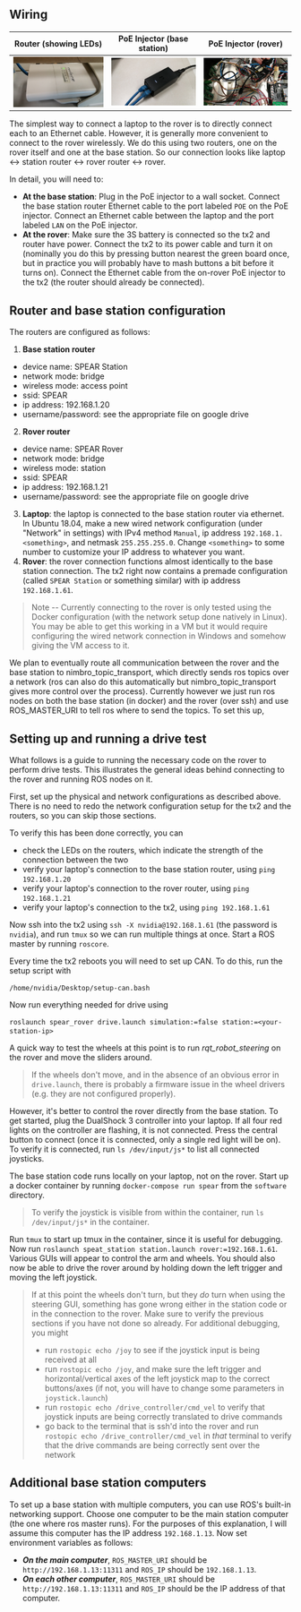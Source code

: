 

## Wiring

| Router (showing LEDs) | PoE Injector (base station) | PoE Injector (rover) |
|:---------------------:|:---------------------------:|:--------------------:|
| ![](../images/router.jpg) | ![](../images/poe_injector_station.jpg) | ![](../images/poe_injector_rover.jpg) |

The simplest way to connect a laptop to the rover is to directly connect each to an Ethernet cable.
However, it is generally more convenient to connect to the rover wirelessly.
We do this using two routers, one on the rover itself and one at the base station.
So our connection looks like laptop <-> station router <-> rover router <-> rover.

In detail, you will need to:
- **At the base station**: Plug in the PoE injector to a wall socket.
  Connect the base station router Ethernet cable to the port labeled `POE` on the PoE injector.
  Connect an Ethernet cable between the laptop and the port labeled `LAN` on the PoE injector.
- **At the rover**: Make sure the 3S battery is connected so the tx2 and router have power. Connect the tx2 to its power cable and turn it on (nominally you do this by pressing button nearest the green board once, but in practice you will probably have to mash buttons a bit before it turns on). Connect the Ethernet cable from the on-rover PoE injector to the tx2 (the router should already be connected).


## Router and base station configuration

The routers are configured as follows:
1. **Base station router**
  - device name: SPEAR Station
  - network mode: bridge
  - wireless mode: access point
  - ssid: SPEAR
  - ip address: 192.168.1.20
  - username/password: see the appropriate file on google drive
2. **Rover router**
  - device name: SPEAR Rover
  - network mode: bridge
  - wireless mode: station
  - ssid: SPEAR
  - ip address: 192.168.1.21
  - username/password: see the appropriate file on google drive
3. **Laptop**: the laptop is connected to the base station router via ethernet. In Ubuntu 18.04, make a new wired network configuration (under "Network" in settings) with IPv4 method `Manual`, ip address `192.168.1.<something>`, and netmask `255.255.255.0`. Change `<something>` to some number to customize your IP address to whatever you want.
4. **Rover**: the rover connection functions almost identically to the base station connection. The tx2 right now contains a premade configuration (called `SPEAR Station` or something similar) with ip address `192.168.1.61`.

> Note -- Currently connecting to the rover is only tested using the Docker configuration (with the network setup done natively in Linux). You may be able to get this working in a VM but it would require configuring the wired network connection in Windows and somehow giving the VM access to it.

We plan to eventually route all communication between the rover and the base station to nimbro_topic_transport, which directly sends ros topics over a network (ros can also do this automatically but nimbro_topic_transport gives more control over the process). Currently however we just run ros nodes on both the base station (in docker) and the rover (over ssh) and use ROS_MASTER_URI to tell ros where to send the topics. To set this up,

## Setting up and running a drive test

What follows is a guide to running the necessary code on the rover to perform drive tests.
This illustrates the general ideas behind connecting to the rover and running ROS nodes on it.

First, set up the physical and network configurations as described above.
There is no need to redo the network configuration setup for the tx2 and the routers, so you can skip those sections.

To verify this has been done correctly, you can
  - check the LEDs on the routers, which indicate the strength of the connection between the two
  - verify your laptop's connection to the base station router, using `ping 192.168.1.20`
  - verify your laptop's connection to the rover router, using `ping 192.168.1.21`
  - verify your laptop's connection to the tx2, using `ping 192.168.1.61`

Now ssh into the tx2 using `ssh -X nvidia@192.168.1.61` (the password is `nvidia`), and run `tmux` so we can run multiple things at once. Start a ROS master by running `roscore`.

Every time the tx2 reboots you will need to set up CAN.
To do this, run the setup script with

    /home/nvidia/Desktop/setup-can.bash

Now run everything needed for drive using

    roslaunch spear_rover drive.launch simulation:=false station:=<your-station-ip>

A quick way to test the wheels at this point is to run *rqt_robot_steering* on the rover and move the sliders around.

> If the wheels don't move, and in the absence of an obvious error in `drive.launch`, there is probably a firmware issue in the wheel drivers (e.g. they are not configured properly).

However, it's better to control the rover directly from the base station.
To get started, plug the DualShock 3 controller into your laptop.
If all four red lights on the controller are flashing, it is not connected.
Press the central button to connect (once it is connected, only a single red light will be on).
To verify it is connected, run `ls /dev/input/js*` to list all connected joysticks.

The base station code runs locally on your laptop, not on the rover.
Start up a docker container by running `docker-compose run spear` from the `software` directory.

> To verify the joystick is visible from within the container, run `ls /dev/input/js*` in the container.

Run `tmux` to start up tmux in the container, since it is useful for debugging.
Now run `roslaunch speat_station station.launch rover:=192.168.1.61`.
Various GUIs will appear to control the arm and wheels.
You should also now be able to drive the rover around by holding down the left trigger and moving the left joystick.

> If at this point the wheels don't turn, but they *do* turn when using the steering GUI, something has gone wrong either in the station code or in the connection to the rover.
> Make sure to verify the previous sections if you have not done so already.
> For additional debugging, you might
>  - run `rostopic echo /joy` to see if the joystick input is being received at all
>  - run `rostopic echo /joy`, and make sure the left trigger and horizontal/vertical axes of the left joystick map to the correct buttons/axes (if not, you will have to change some parameters in `joystick.launch`)
>  - run `rostopic echo /drive_controller/cmd_vel` to verify that joystick inputs are being correctly translated to drive commands
>  - go back to the terminal that is ssh'd into the rover and run `rostopic echo /drive_controller/cmd_vel` in *that* terminal to verify that the drive commands are being correctly sent over the network

## Additional base station computers

To set up a base station with multiple computers, you can use ROS's built-in networking support.
Choose one computer to be the main station computer (the one where ros master runs).
For the purposes of this explanation, I will assume this computer has the IP address `192.168.1.13`.
Now set environment variables as follows:

- ***On the main computer***, `ROS_MASTER_URI` should be `http://192.168.1.13:11311` and `ROS_IP` should be `192.168.1.13`.
- ***On each other computer***, `ROS_MASTER_URI` should be `http://192.168.1.13:11311` and `ROS_IP` should be the IP address of that computer.
